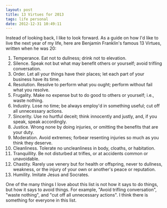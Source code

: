 ```yaml
---
layout: post
title: 13 Virtues for 2013
tags: life personal
date: 2012-12-31 10:49:11
---
```



Instead of looking back, I like to look forward. As a guide on how I'd like to live the next year of my life, here are Benjamin Franklin's famous 13 Virtues, written when he was 20:

1. Temperance. Eat not to dullness; drink not to elevation.
2. Silence. Speak not but what may benefit others or yourself; avoid trifling conversation.
3. Order. Let all your things have their places; let each part of your business have its time.
4. Resolution. Resolve to perform what you ought; perform without fail what you resolve.
5. Frugality. Make no expense but to do good to others or yourself; i.e., waste nothing.
6. Industry. Lose no time; be always employ'd in something useful; cut off all unnecessary actions.
7. Sincerity. Use no hurtful deceit; think innocently and justly, and, if you speak, speak accordingly.
8. Justice. Wrong none by doing injuries, or omitting the benefits that are your duty.
9. Moderation. Avoid extremes; forbear resenting injuries so much as you think they deserve.
10. Cleanliness. Tolerate no uncleanliness in body, cloaths, or habitation.
11. Tranquillity. Be not disturbed at trifles, or at accidents common or unavoidable.
12. Chastity. Rarely use venery but for health or offspring, never to dullness, weakness, or the injury of your own or another's peace or reputation.
13. Humility. Imitate Jesus and Socrates.

One of the many things I love about this list is not how it says to do things, but how it says to avoid things. For example, "Avoid trifling conversation", "waste nothing", and "cut off all unnecessary actions". I think there is something for everyone in this list. 
